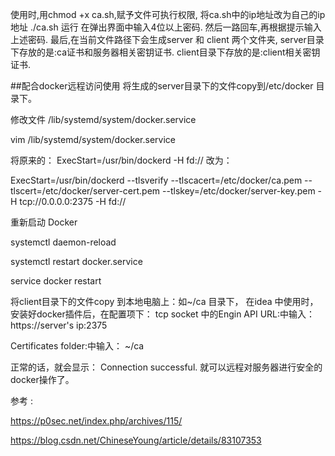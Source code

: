使用时,用chmod +x ca.sh,赋予文件可执行权限,
将ca.sh中的ip地址改为自己的ip地址
./ca.sh 运行
在弹出界面中输入4位以上密码.
然后一路回车,再根据提示输入上述密码.
最后,在当前文件路径下会生成server 和 client 两个文件夹,
server目录下存放的是:ca证书和服务器相关密钥证书.
client目录下存放的是:client相关密钥证书.

##配合docker远程访问使用
将生成的server目录下的文件copy到/etc/docker 目录下。

修改文件 /lib/systemd/system/docker.service 

vim /lib/systemd/system/docker.service

将原来的： ExecStart=/usr/bin/dockerd -H fd://
改为：

ExecStart=/usr/bin/dockerd --tlsverify --tlscacert=/etc/docker/ca.pem --tlscert=/etc/docker/server-cert.pem --tlskey=/etc/docker/server-key.pem -H tcp://0.0.0.0:2375 -H fd://

重新启动 Docker

systemctl daemon-reload

systemctl restart docker.service

service docker restart

将client目录下的文件copy 到本地电脑上：如~/ca 目录下，
在idea 中使用时，安装好docker插件后，在配置项下：
tcp socket 中的Engin API URL:中输入： https://server's ip:2375

Certificates folder:中输入： ~/ca

正常的话，就会显示： Connection successful.
就可以远程对服务器进行安全的docker操作了。

参考 :

https://p0sec.net/index.php/archives/115/

https://blog.csdn.net/ChineseYoung/article/details/83107353



